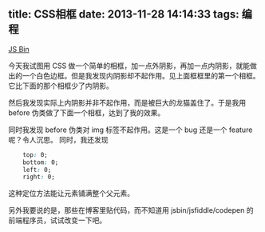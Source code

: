 title: CSS相框
date: 2013-11-28 14:14:33
tags: 编程
---

<a class="jsbin-embed" href="http://jsbin.com/AWogEFE/3/embed?output">JS Bin</a><script src="http://static.jsbin.com/js/embed.js"></script>

今天我试图用 CSS 做一个简单的相框，加一点外阴影，再加一点内阴影，就能做出的一个白色边框。但是我发现内阴影却不起作用。见上面框框里的第一个相框。它比下面的那个相框少了内阴影。

然后我发现实际上内阴影并非不起作用，而是被巨大的龙猫盖住了。于是我用 before 伪类做了下面一个相框，达到了我的效果。

同时我发现 before 伪类对 img 标签不起作用。这是一个 bug 还是一个 feature 呢？令人沉思。
同时，我还发现

```css
    top: 0;
    bottom: 0;
    left: 0;
    right: 0;
```

这种定位方法能让元素铺满整个父元素。

另外我要说的是，那些在博客里贴代码，而不知道用 jsbin/jsfiddle/codepen 的前端程序员，试试改变一下吧。
